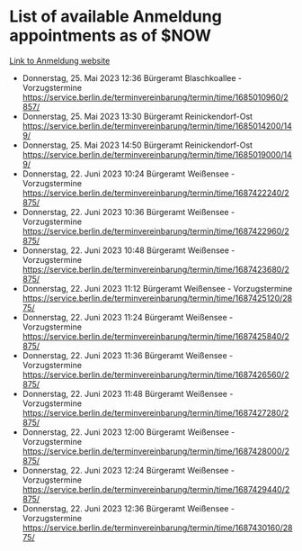 # List of available Anmeldung appointments as of $NOW
[Link to Anmeldung website](https://service.berlin.de/terminvereinbarung/termin/tag.php?termin=1&anliegen[]=120686&dienstleisterlist=122210,122217,327316,122219,327312,122227,327314,122231,327346,122243,327348,122254,122252,329742,122260,329745,122262,329748,122271,327278,122273,327274,122277,327276,330436,122280,327294,122282,327290,122284,327292,122291,327270,122285,327266,122286,327264,122296,327268,150230,329760,122297,327286,122294,327284,122312,329763,122314,329775,122304,327330,122311,327334,122309,327332,317869,122281,327352,122279,329772,122283,122276,327324,122274,327326,122267,329766,122246,327318,122251,327320,122257,327322,122208,327298,122226,327300&herkunft=http%3A%2F%2Fservice.berlin.de%2Fdienstleistung%2F120686%2F)
- Donnerstag, 25. Mai 2023 12:36 Bürgeramt Blaschkoallee - Vorzugstermine https://service.berlin.de/terminvereinbarung/termin/time/1685010960/2857/
- Donnerstag, 25. Mai 2023 13:30 Bürgeramt Reinickendorf-Ost https://service.berlin.de/terminvereinbarung/termin/time/1685014200/149/
- Donnerstag, 25. Mai 2023 14:50 Bürgeramt Reinickendorf-Ost https://service.berlin.de/terminvereinbarung/termin/time/1685019000/149/
- Donnerstag, 22. Juni 2023 10:24 Bürgeramt Weißensee - Vorzugstermine https://service.berlin.de/terminvereinbarung/termin/time/1687422240/2875/
- Donnerstag, 22. Juni 2023 10:36 Bürgeramt Weißensee - Vorzugstermine https://service.berlin.de/terminvereinbarung/termin/time/1687422960/2875/
- Donnerstag, 22. Juni 2023 10:48 Bürgeramt Weißensee - Vorzugstermine https://service.berlin.de/terminvereinbarung/termin/time/1687423680/2875/
- Donnerstag, 22. Juni 2023 11:12 Bürgeramt Weißensee - Vorzugstermine https://service.berlin.de/terminvereinbarung/termin/time/1687425120/2875/
- Donnerstag, 22. Juni 2023 11:24 Bürgeramt Weißensee - Vorzugstermine https://service.berlin.de/terminvereinbarung/termin/time/1687425840/2875/
- Donnerstag, 22. Juni 2023 11:36 Bürgeramt Weißensee - Vorzugstermine https://service.berlin.de/terminvereinbarung/termin/time/1687426560/2875/
- Donnerstag, 22. Juni 2023 11:48 Bürgeramt Weißensee - Vorzugstermine https://service.berlin.de/terminvereinbarung/termin/time/1687427280/2875/
- Donnerstag, 22. Juni 2023 12:00 Bürgeramt Weißensee - Vorzugstermine https://service.berlin.de/terminvereinbarung/termin/time/1687428000/2875/
- Donnerstag, 22. Juni 2023 12:24 Bürgeramt Weißensee - Vorzugstermine https://service.berlin.de/terminvereinbarung/termin/time/1687429440/2875/
- Donnerstag, 22. Juni 2023 12:36 Bürgeramt Weißensee - Vorzugstermine https://service.berlin.de/terminvereinbarung/termin/time/1687430160/2875/
